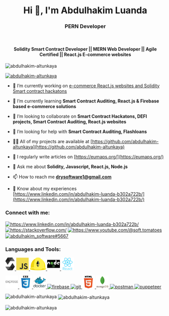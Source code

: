 <h1 align="center">Hi 👋, I'm Abdulhakim Luanda</h1>
<h3 align="center">PERN Developer </h3>
<br>
<h4 align="center">Solidity Smart Contract Developer || MERN Web Developer || Agile Certified || React.js E-commerce websites</h4>
<p align="left"> <img src="https://komarev.com/ghpvc/?username=abdulhakim-altunkaya&label=Profile%20views&color=0e75b6&style=flat" alt="abdulhakim-altunkaya" /> </p>

<p align="left"> <a href="https://github.com/ryo-ma/github-profile-trophy"><img src="https://github-profile-trophy.vercel.app/?username=abdulhakim-altunkaya" alt="abdulhakim-altunkaya" /></a> </p>

- 🔭 I’m currently working on [e-commerce React.js websites and Solidity Smart contract hackatons](spalvotakuprine.com)

- 🌱 I’m currently learning **Smart Contract Auditing, React.js & Firebase based e-commerce solutions**

- 👯 I’m looking to collaborate on **Smart Contract Hackatons, DEFI projects, Smart Contract Auditing, React.js websites**

- 🤝 I’m looking for help with **Smart Contract Auditing, Flashloans**

- 👨‍💻 All of my projects are available at [https://github.com/abdulhakim-altunkaya](https://github.com/abdulhakim-altunkaya)

- 📝 I regularly write articles on [https://eumaps.org/](https://eumaps.org/)

- 💬 Ask me about **Solidity, Javascript, React.js, Node.js**

- 📫 How to reach me **drysoftware1@gmail.com**

- 📄 Know about my experiences [https://www.linkedin.com/in/abdulhakim-luanda-b302a722b/](https://www.linkedin.com/in/abdulhakim-luanda-b302a722b/)

<h3 align="left">Connect with me:</h3>
<p align="left">
<a href="https://linkedin.com/in/https://www.linkedin.com/in/abdulhakim-luanda-b302a722b/" target="blank"><img align="center" src="https://raw.githubusercontent.com/rahuldkjain/github-profile-readme-generator/master/src/images/icons/Social/linked-in-alt.svg" alt="https://www.linkedin.com/in/abdulhakim-luanda-b302a722b/" height="30" width="40" /></a>
<a href="https://stackoverflow.com/users/https://stackoverflow.com/" target="blank"><img align="center" src="https://raw.githubusercontent.com/rahuldkjain/github-profile-readme-generator/master/src/images/icons/Social/stack-overflow.svg" alt="https://stackoverflow.com/" height="30" width="40" /></a>
<a href="https://www.youtube.com/c/https://www.youtube.com/@soft.tomatoes" target="blank"><img align="center" src="https://raw.githubusercontent.com/rahuldkjain/github-profile-readme-generator/master/src/images/icons/Social/youtube.svg" alt="https://www.youtube.com/@soft.tomatoes" height="30" width="40" /></a>
<a href="https://discord.gg/abdulhakim_software#5667" target="blank"><img align="center" src="https://raw.githubusercontent.com/rahuldkjain/github-profile-readme-generator/master/src/images/icons/Social/discord.svg" alt="abdulhakim_software#5667" height="30" width="40" /></a>
</p>

<h3 align="left">Languages and Tools:</h3>
<p align="left">
  
<a href="https://docs.soliditylang.org/en/v0.8.17/#" target="_blank" rel="noreferrer"> 
<img src="./solidity.png" alt="solidity" width="30" height="40"/> </a>
<a href="https://developer.mozilla.org/en-US/docs/Web/JavaScript" target="_blank" rel="noreferrer"> 
<img src="https://raw.githubusercontent.com/devicons/devicon/master/icons/javascript/javascript-original.svg" alt="javascript" width="40" height="40"/> </a> 
<a href="https://hardhat.org/docs" target="_blank" rel="noreferrer"> 
<img src="./hardhat.png" alt="solidity" width="50" height="40"/> </a>
<a href="https://nodejs.org" target="_blank" rel="noreferrer"> 
<img src="./nodejs.png" alt="nodejs" width="40" height="40"/> </a>
<a href="https://reactjs.org/" target="_blank" rel="noreferrer"> 
<img src="https://raw.githubusercontent.com/devicons/devicon/master/icons/react/react-original-wordmark.svg" alt="react" width="40" height="40"/> </a> </p>
<a href="https://expressjs.com" target="_blank" rel="noreferrer"> 
<img src="https://raw.githubusercontent.com/devicons/devicon/master/icons/express/express-original-wordmark.svg" alt="express" width="40" height="40"/> </a>  
<a href="https://www.w3schools.com/css/" target="_blank" rel="noreferrer"> 
<img src="https://raw.githubusercontent.com/devicons/devicon/master/icons/css3/css3-original-wordmark.svg" alt="css3" width="40" height="40"/> </a> 
<a href="https://www.docker.com/" target="_blank" rel="noreferrer"> 
<img src="https://raw.githubusercontent.com/devicons/devicon/master/icons/docker/docker-original-wordmark.svg" alt="docker" width="40" height="40"/> </a> 
<a href="https://firebase.google.com/" target="_blank" rel="noreferrer"> 
<img src="https://www.vectorlogo.zone/logos/firebase/firebase-icon.svg" alt="firebase" width="40" height="40"/> </a> 
<a href="https://git-scm.com/" target="_blank" rel="noreferrer"> 
<img src="https://www.vectorlogo.zone/logos/git-scm/git-scm-icon.svg" alt="git" width="40" height="40"/> </a> 
<a href="https://www.w3.org/html/" target="_blank" rel="noreferrer"> 
<img src="https://raw.githubusercontent.com/devicons/devicon/master/icons/html5/html5-original-wordmark.svg" alt="html5" width="40" height="40"/> </a> 
<a href="https://www.mongodb.com/" target="_blank" rel="noreferrer"> 
<img src="https://raw.githubusercontent.com/devicons/devicon/master/icons/mongodb/mongodb-original-wordmark.svg" alt="mongodb" width="40" height="40"/> </a> 
<a href="https://postman.com" target="_blank" rel="noreferrer"> 
<img src="https://www.vectorlogo.zone/logos/getpostman/getpostman-icon.svg" alt="postman" width="40" height="40"/> </a> 
<a href="https://github.com/puppeteer/puppeteer" target="_blank" rel="noreferrer"> 
<img src="https://www.vectorlogo.zone/logos/pptrdev/pptrdev-official.svg" alt="puppeteer" width="40" height="40"/> </a> 





<p><img align="left" src="https://github-readme-stats.vercel.app/api/top-langs?username=abdulhakim-altunkaya&show_icons=true&locale=en&layout=compact" alt="abdulhakim-altunkaya" /></p>

<p>&nbsp;<img align="center" src="https://github-readme-stats.vercel.app/api?username=abdulhakim-altunkaya&show_icons=true&locale=en" alt="abdulhakim-altunkaya" /></p>

<p><img align="center" src="https://github-readme-streak-stats.herokuapp.com/?user=abdulhakim-altunkaya&" alt="abdulhakim-altunkaya" /></p>
